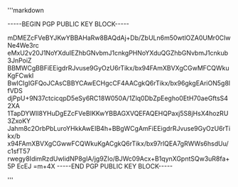 '''markdown

-----BEGIN PGP PUBLIC KEY BLOCK-----

mDMEZcFVeBYJKwYBBAHaRw8BAQdAj+Db/ZbULn6m50wtlOZA0UMr0CIwNe4We3rc
eMxU2v20J1NoYXduIEZhbGNvbmJ1cnkgPHNoYXduQGZhbGNvbmJ1cnkub3JnPoiZ
BBMWCgBBFiEEigdrRJvuse9GyOzU6rTikx/bx94FAmXBVXgCGwMFCQWkuKgFCwkI
BwICIgIGFQoJCAsCBBYCAwECHgcCF4AACgkQ6rTikx/bx96gkgEAriON5g8lfVDS
djPpU+9N37ctcicqpD5eSy6RC18W050A/1Zlq0DbZpEegho0EtH70aeGftsS42XA
1TapDYWII8YHuDgEZcFVeBIKKwYBBAGXVQEFAQEHQPaxj5S8jHsX4hozRU3ZxoKY
Jahm8c2OrbPbLuroYHkkAwEIB4h+BBgWCgAmFiEEigdrRJvuse9GyOzU6rTikx/b
x94FAmXBVXgCGwwFCQWkuKgACgkQ6rTikx/bx97rlQEA7gRWWs6hsdUu/c1sfT57
rwegy8IdimRzdUwlidNP8gIA/jg9ZIo/BJWc09Acx+B1qynXGpntSQw3uR8fa+5P
EcEJ
=m+4X
-----END PGP PUBLIC KEY BLOCK-----

'''
